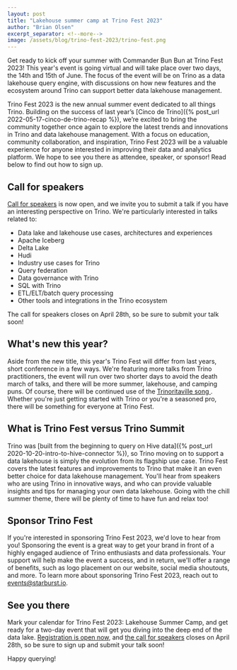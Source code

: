```yaml
---
layout: post
title: "Lakehouse summer camp at Trino Fest 2023"
author: "Brian Olsen"
excerpt_separator: <!--more-->
image: /assets/blog/trino-fest-2023/trino-fest.png
---
```


Get ready to kick off your summer with Commander Bun Bun at Trino Fest 2023!
This year's event is going virtual and will take place over two days, the 14th
and 15th of June. The focus of the event will be on Trino as a data lakehouse
query engine, with discussions on how new features and the ecosystem around
Trino can support better data lakehouse management.

Trino Fest 2023 is the new annual summer event dedicated to all things Trino.
Building on the success of last year’s [Cinco de
Trino]({% post_url 2022-05-17-cinco-de-trino-recap %}), we’re excited to bring
the community together once again to explore the latest trends and innovations
in Trino and data lakehouse management. With a focus on education, community
collaboration, and inspiration, Trino Fest 2023 will be a valuable experience
for anyone interested in improving their data and analytics platform. We hope to
see you there as attendee, speaker, or sponsor! Read below to find out how to
sign up.

<!--more-->

## Call for speakers

[Call for speakers](https://sessionize.com/trino-fest-2023) is now open, and we
invite you to submit a talk if you have an interesting perspective on Trino.
We're particularly interested in talks related to:

* Data lake and lakehouse use cases, architectures and experiences
* Apache Iceberg
* Delta Lake
* Hudi
* Industry use cases for Trino
* Query federation
* Data governance with Trino
* SQL with Trino
* ETL/ELT/batch query processing
* Other tools and integrations in the Trino ecosystem

The call for speakers closes on April 28th, so be sure to submit your talk soon!

## What's new this year?

Aside from the new title, this year's Trino Fest will differ from last years,
short conference in a few ways. We're featuring more talks from Trino
practitioners, the event will run over two shorter days to avoid the death march
of talks, and there will be more summer, lakehouse, and camping puns. Of course,
there will be continued use of the [Trinoritaville song
](https://www.youtube.com/watch?v=kfJ63DNbAuI&list=PLFnr63che7wYFsknFAqisURvfm96rW0Dr&index=4).
Whether you're just getting started with Trino or you're a seasoned pro, there
will be something for everyone at Trino Fest.

## What is Trino Fest versus Trino Summit

Trino was [built from the beginning to query on Hive data]({% post_url
2020-10-20-intro-to-hive-connector %}), so Trino moving on to support a data
lakehouse is simply the evolution from its flagship use case. Trino Fest covers
the latest features and improvements to Trino that make it an even better choice
for data lakehouse management. You'll hear from speakers who are using Trino in
innovative ways, and who can provide valuable insights and tips for managing
your own data lakehouse. Going with the chill summer theme, there will be plenty
of time to have fun and relax too!

## Sponsor Trino Fest

If you're interested in sponsoring Trino Fest 2023, we'd love to hear from you!
Sponsoring the event is a great way to get your brand in front of a highly
engaged audience of Trino enthusiasts and data professionals. Your support will
help make the event a success, and in return, we'll offer a range of benefits,
such as logo placement on our website, social media shoutouts, and more. To
learn more about sponsoring Trino Fest 2023, reach out to
[events@starburst.io](mailto:events@starburst.io).

## See you there

Mark your calendar for Trino Fest 2023: Lakehouse Summer Camp, and get ready
for a two-day event that will get you diving into the deep end of the data lake.
[Registration is open now](https://www.starburst.io/info/trinofest), and [the
call for speakers](https://sessionize.com/trino-fest-2023) closes on April 28th,
so be sure to sign up and submit your talk soon!

Happy querying!

